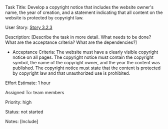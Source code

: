 Task Title: Develop a copyright notice that includes the website owner's name, the year of creation, and a statement 
indicating that all content on the website is protected by copyright law.

User Story: [Story 3.2.3](../../stories/story_3.2.3.md)

Description: [Describe the task in more detail. What needs to be done? What are the acceptance criteria? What are the dependencies?]
* Acceptance Criteria: The website must have a clearly visible copyright notice on all pages.
The copyright notice must contain the copyright symbol, the name of the copyright owner, and the year the content was published.
The copyright notice must state that the content is protected by copyright law and that unauthorized use is prohibited.

Effort Estimate: 1 hour

Assigned To: team members

Priority: high

Status: not started

Notes: [Include]